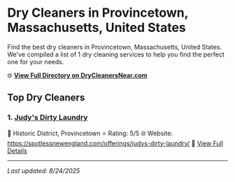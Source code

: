 # Dry Cleaners in Provincetown, Massachusetts, United States

Find the best dry cleaners in Provincetown, Massachusetts, United States. We've compiled a list of 1 dry cleaning services to help you find the perfect one for your needs.

🌐 **[View Full Directory on DryCleanersNear.com](https://drycleanersnear.com/city/US/Massachusetts/Provincetown)**

## Top Dry Cleaners

### 1. [Judy's Dirty Laundry](https://drycleanersnear.com/dryCleaner/68819441a2f5b6ba0749a4a9/judy-s-dirty-laundry)
📍 Historic District, Provincetown
⭐ Rating: 5/5
🌐 Website: https://spotlessnewengland.com/offerings/judys-dirty-laundry/
🔗 [View Full Details](https://drycleanersnear.com/dryCleaner/68819441a2f5b6ba0749a4a9/judy-s-dirty-laundry)


---

*Last updated: 8/24/2025*
